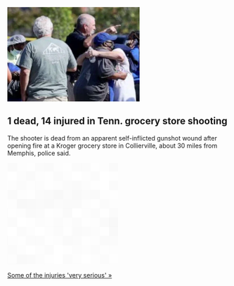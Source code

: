 
![1 dead, 14 injured in Tenn. grocery store shooting](./20210924055854.png)
## 1 dead, 14 injured in Tenn. grocery store shooting

The shooter is dead from an apparent self-inflicted gunshot wound after opening fire at a Kroger grocery store in Collierville, about 30 miles from Memphis, police said.

![pic](../square_bg.png)

[Some of the injuries 'very serious' »](https://www.yahoo.com/gma/shooting-reported-kroger-grocery-store-194952591.html)
